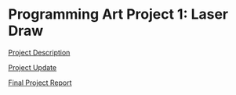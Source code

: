 # Programming Art Project 1: Laser Draw

[Project Description](Project1_Review1.pdf)

[Project Update](Project1_Review2.pdf)

[Final Project Report](Final_Presentation.pdf)
